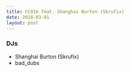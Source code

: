 ```yaml
---
title: CC016 feat. Shanghai Burton (Skrufix)
date: 2018-03-01
layout: post
---
```


### DJs
- Shanghai Burton (Skrufix)
- bad_dubs
